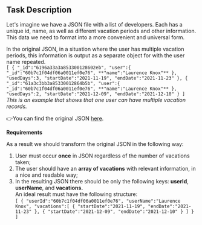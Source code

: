 ## Task Description

Let's imagine we have a JSON file with a list of developers. Each has a unique id, name, as well as different vacation periods and other information. This data we need to format into a more convenient and universal form.<br>

In the original JSON, in a situation where the user has multiple vacation periods, this information is output as a separate object for with the user name repeated.
<br>
`[
  {
    "_id":"6196a33a3a853300128602eb",
    "user":{
      "_id":"60b7c1f04df06a0011ef0e76",
      **"name":"Laurence Knox"**
    },
    "usedDays":3,
    "startDate":"2021-11-19",
    "endDate":"2021-11-23"
  },
  {
    "_id":"61a3c3bb3a85330012864b5b",
    "user":{
      "_id":"60b7c1f04df06a0011ef0e76",
      **"name":"Laurence Knox"**
    },
    "usedDays":2,
    "startDate":"2021-12-09",
    "endDate":"2021-12-10"
  }
]`<br>
_This is an example that shows that one user can have multiple vacation records._<br>

👉You can find the original JSON [here](https://jsonbase.com/sls-team/vacations).<br>

**Requirements**<br>

As a result we should transform the original JSON in the following way:
<br>

1. User must occur **once** in JSON regardless of the number of vacations taken;
2. The user should have an **array of vacations** with relevant information, in a nice and readable way;
3. In the resulting JSON there should be only the following keys: **userId**, **userName**, and **vacations.**<br>
An ideal result must have the following structure:<br>
`[
  {
    "userId":"60b7c1f04df06a0011ef0e76",
    "userName":"Laurence Knox",
    "vacations":[
      {
        "startDate":"2021-11-19",
        "endDate":"2021-11-23"
      },
      {
        "startDate":"2021-12-09",
        "endDate":"2021-12-10"
      }
    ]
  }
]`<br>